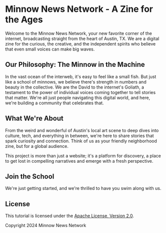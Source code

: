 # Minnow News Network - A Zine for the Ages

Welcome to the Minnow News Network, your new favorite corner of the internet, broadcasting straight from the heart of Austin, TX. We are a digital zine for the curious, the creative, and the independent spirits who believe that even small voices can make big waves.

## Our Philosophy: The Minnow in the Machine

In the vast ocean of the interweb, it's easy to feel like a small fish. But just like a school of minnows, we believe there's strength in numbers and beauty in the collective. We are the David to the internet's Goliath, a testament to the power of individual voices coming together to tell stories that matter. We're all just people navigating this digital world, and here, we're building a community that celebrates that.

## What We're About

From the weird and wonderful of Austin's local art scene to deep dives into culture, tech, and everything in between, we're here to share stories that spark curiosity and connection. Think of us as your friendly neighborhood zine, but for a global audience.

This project is more than just a website; it's a platform for discovery, a place to get lost in compelling narratives and emerge with a fresh perspective.

## Join the School

We're just getting started, and we're thrilled to have you swim along with us.

## License

This tutorial is licensed under the [Apache License, Version 2.0](https://github.com/ampproject/docs/blob/master/LICENSE).

Copyright 2024 Minnow News Network
